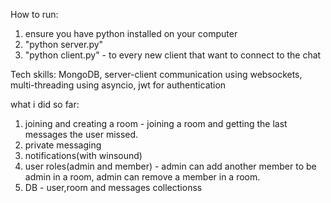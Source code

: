 How to run:
1. ensure you have python installed on your computer
2. "python server.py"
3. "python client.py" - to every new client that want to connect to the chat


Tech skills: MongoDB, server-client communication using websockets, multi-threading using asyncio, jwt for authentication

what i did so far:
1. joining and creating a room - joining a room and getting the last messages the user missed.
2. private messaging
3. notifications(with winsound)
4. user roles(admin and member) - admin can add another member to be admin in a room, admin can remove a member in a room.
5. DB - user,room and messages collectionss
